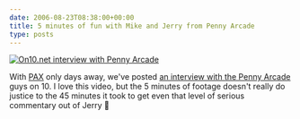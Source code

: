 ```yaml
---
date: 2006-08-23T08:38:00+00:00
title: 5 minutes of fun with Mike and Jerry from Penny Arcade
type: posts
---
```

[![On10.net interview with Penny Arcade](https://download.microsoft.com/download/a/c/0/ac03b515-a6db-4712-9fcb-cd41b3d7fd0e/PennyArcade_small_on10.jpg)](https://www.on10.net/Blogs/TheShow/5132/)

With [PAX](https://www.pennyarcadeexpo.com) only days away, we've posted [an interview with the Penny Arcade](https://www.on10.net/Blogs/TheShow/5132/) guys on 10. I love this video, but the 5 minutes of footage doesn't really do justice to the 45 minutes it took to get even that level of serious commentary out of Jerry 🙂
